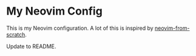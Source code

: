 # My Neovim Config

This is my Neovim configuration. A lot of this is inspired by [neovim-from-scratch](https://github.com/LunarVim/Neovim-from-scratch).

Update to README.

